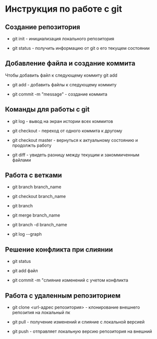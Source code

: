 # Инструкция по работе с git

## Создание репозитория

* git init - инициализация локального репозитория

* git status - получить информацию от git о его текущем состоянии

## Добавление файла и создание коммита

Чтобы добавить файл к следующему коммиту
git add

* git add - добавить файлы к следующему коммиту

* git commit -m "message" - создание коммита

## Команды для работы с git

* git log - вывод на экран истории всех коммитов

* git checkout - переход от одного коммита к другому

* git checkout master - вернуться к актуальному состоянию и продолжть работу

* git diff - увидеть разницу между текущим и закоммиченным файлами

## Работа с ветками

* git branch branch_name

* git checkout branch_name

* git branch

* git merge branch_name

* git branch -d branch_name

* git log --graph

## Решение конфликта при слиянии

* git status

* git add файл

* git commit -m "слияние изменений с учетом конфликта

## Работа с удаленным репозиторием

* git clone <url-адрес репозитория> - клонирование внешнего репозития на локальный пк

* git pull - получение изменений и слияние с локальной версией

* git push - отправляет локальную версию репозитория на внешний 
